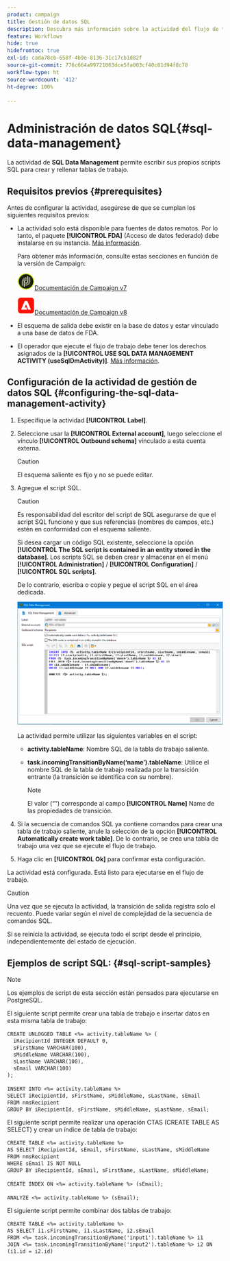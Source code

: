 ```yaml
---
product: campaign
title: Gestión de datos SQL
description: Descubra más información sobre la actividad del flujo de trabajo Gestión de datos SQL
feature: Workflows
hide: true
hidefromtoc: true
exl-id: cada78cb-658f-4b9e-8136-31c17cb1d82f
source-git-commit: 776c664a99721063dce5fa003cf40c81d94f8c78
workflow-type: ht
source-wordcount: '412'
ht-degree: 100%

---
```


# Administración de datos SQL{#sql-data-management}



La actividad de **SQL Data Management** permite escribir sus propios scripts SQL para crear y rellenar tablas de trabajo.

## Requisitos previos {#prerequisites}

Antes de configurar la actividad, asegúrese de que se cumplan los siguientes requisitos previos:

* La actividad solo está disponible para fuentes de datos remotos. Por lo tanto, el paquete **[!UICONTROL FDA]** (Acceso de datos federado) debe instalarse en su instancia. [Más información](../../installation/using/about-fda.md).

  Para obtener más información, consulte estas secciones en función de la versión de Campaign:

  ![](assets/do-not-localize/v7.jpeg)[Documentación de Campaign v7](../../installation/using/about-fda.md)

  ![](assets/do-not-localize/v8.png)[Documentación de Campaign v8](https://experienceleague.adobe.com/docs/campaign/campaign-v8/connect/fda.html?lang=es)

* El esquema de salida debe existir en la base de datos y estar vinculado a una base de datos de FDA.
* El operador que ejecute el flujo de trabajo debe tener los derechos asignados de la **[!UICONTROL USE SQL DATA MANAGEMENT ACTIVITY (useSqlDmActivity)]**. [Más información](../../platform/using/access-management-named-rights.md).

## Configuración de la actividad de gestión de datos SQL {#configuring-the-sql-data-management-activity}

1. Especifique la actividad **[!UICONTROL Label]**.
1. Seleccione usar la **[!UICONTROL External account]**, luego seleccione el vínculo **[!UICONTROL Outbound schema]** vinculado a esta cuenta externa.

   >[!CAUTION]
   >
   >El esquema saliente es fijo y no se puede editar.

1. Agregue el script SQL.

   >[!CAUTION]
   >
   >Es responsabilidad del escritor del script de SQL asegurarse de que el script SQL funcione y que sus referencias (nombres de campos, etc.) estén en conformidad con el esquema saliente.

   Si desea cargar un código SQL existente, seleccione la opción **[!UICONTROL The SQL script is contained in an entity stored in the database]**. Los scripts SQL se deben crear y almacenar en el menú **[!UICONTROL Administration]** / **[!UICONTROL Configuration]** / **[!UICONTROL SQL scripts]**.

   De lo contrario, escriba o copie y pegue el script SQL en el área dedicada.

   ![](assets/sql_datamanagement.png)

   La actividad permite utilizar las siguientes variables en el script:

   * **activity.tableName**: Nombre SQL de la tabla de trabajo saliente.
   * **task.incomingTransitionByName(‘name’).tableName**: Utilice el nombre SQL de la tabla de trabajo realizada por la transición entrante (la transición se identifica con su nombre).

     >[!NOTE]
     >
     >El valor (“”) corresponde al campo **[!UICONTROL Name]** Name de las propiedades de transición.

1. Si la secuencia de comandos SQL ya contiene comandos para crear una tabla de trabajo saliente, anule la selección de la opción **[!UICONTROL Automatically create work table]**. De lo contrario, se crea una tabla de trabajo una vez que se ejecute el flujo de trabajo.
1. Haga clic en **[!UICONTROL Ok]** para confirmar esta configuración.

La actividad está configurada. Está listo para ejecutarse en el flujo de trabajo.

>[!CAUTION]
>
>Una vez que se ejecuta la actividad, la transición de salida registra solo el recuento. Puede variar según el nivel de complejidad de la secuencia de comandos SQL.
>  
>Si se reinicia la actividad, se ejecuta todo el script desde el principio, independientemente del estado de ejecución.

## Ejemplos de script SQL: {#sql-script-samples}

>[!NOTE]
>
>Los ejemplos de script de esta sección están pensados para ejecutarse en PostgreSQL.

El siguiente script permite crear una tabla de trabajo e insertar datos en esta misma tabla de trabajo:

```
CREATE UNLOGGED TABLE <%= activity.tableName %> (
  iRecipientId INTEGER DEFAULT 0,
  sFirstName VARCHAR(100),
  sMiddleName VARCHAR(100),
  sLastName VARCHAR(100),
  sEmail VARCHAR(100)
);

INSERT INTO <%= activity.tableName %>
SELECT iRecipientId, sFirstName, sMiddleName, sLastName, sEmail
FROM nmsRecipient
GROUP BY iRecipientId, sFirstName, sMiddleName, sLastName, sEmail;
```

El siguiente script permite realizar una operación CTAS (CREATE TABLE AS SELECT) y crear un índice de tabla de trabajo:

```
CREATE TABLE <%= activity.tableName %>
AS SELECT iRecipientId, sEmail, sFirstName, sLastName, sMiddleName
FROM nmsRecipient
WHERE sEmail IS NOT NULL
GROUP BY iRecipientId, sEmail, sFirstName, sLastName, sMiddleName;

CREATE INDEX ON <%= activity.tableName %> (sEmail);

ANALYZE <%= activity.tableName %> (sEmail);
```

El siguiente script permite combinar dos tablas de trabajo:

```
CREATE TABLE <%= activity.tableName %>
AS SELECT i1.sFirstName, i1.sLastName, i2.sEmail
FROM <%= task.incomingTransitionByName('input1').tableName %> i1
JOIN <%= task.incomingTransitionByName('input2').tableName %> i2 ON (i1.id = i2.id)
```
